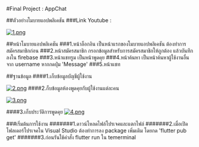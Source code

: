 #Final Project : AppChat

##ตัวอย่างโมบายแอปพลิเคชัน
###Link Youtube :

[![1.png](https://i.postimg.cc/fWYm2Fpz/1.png)](https://postimg.cc/t7Cs7r9w)

##หน้าโมบายแอปพลิเคชัน
###1.หน้าล็อกอิน เป็นหน้าแรกของโมบายแอปพลิเคชัน ต้องทำการสมัครสมาชิกก่อน
###2.หน้าสมัครสมาชิก กรอกข้อมูลสำหรับการสมัครสมาชิกให้ถูกต้อง แล้วบันทึกลงใน firebase
###3.หน้าแชทรูม เป็นหน้าพูดคุย
###4.หน้าค้นหา เป็นหน้าค้นหาผู้ใช้งานอื่นจาก username หากกดปุ่ม 'Message'
###5.หน้าแชท


##ฐานข้อมูล
####1.เก็บข้อมูลบัญชีผู้ใช้งาน

[![2.png](https://i.postimg.cc/50Bygc0D/2.png)](https://postimg.cc/ZBqJYM6L)
####2.ก็บข้อมูลห้องพูดคุยกับผู้ใช้งานแต่ละคน

[![3.png](https://i.postimg.cc/5N70nS49/3.png)](https://postimg.cc/fJdDbXS1)

####3.เก็บประวัติการพูดคุย
[![4.png](https://i.postimg.cc/jjNSqVzC/4.png)](https://postimg.cc/5H4VpRKM)


###เริ่มต้นการใช้งาน
#######1.ดาวน์โหลดไฟล์โปรเจคและแตกไฟล์
#######2.เมื่อเปิดโฟลเดอร์โปรเจคใน Visual Studio ต้องทำการลง package เพิ่มเติม โดยกด 'flutter pub get'
#######3.ก่อนรันใช้คำสั่ง flutter run ใน temerminal
